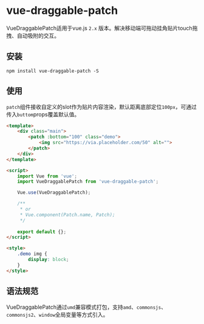 # vue-draggable-patch

VueDraggablePatch适用于vue.js `2.x` 版本。解决移动端可拖动挂角贴片touch拖拽、自动吸附的交互。

## 安装

```shell
npm install vue-draggable-patch -S
```

## 使用

`patch`组件接收自定义的slot作为贴片内容渲染，默认距离底部定位`100px`，可通过传入`buttom`props覆盖默认值。

```html
<template>
    <div class="main">
        <patch :bottom="100" class="demo">
            <img src="https://via.placeholder.com/50" alt="">
        </patch>
    </div>
</template>

<script>
    import Vue from 'vue';
    import VueDraggablePatch from 'vue-draggable-patch';

    Vue.use(VueDraggablePatch);

    /**
     * or
     * Vue.component(Patch.name, Patch);
     */
    
    export default {};
</script>

<style>
    .demo img {
        display: block;
    }
</style>
```

## 语法规范

VueDraggablePatch通过`umd`兼容模式打包，支持`amd`、`commonsjs`、`commonsjs2`、`window`全局变量等方式引入。
